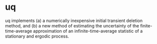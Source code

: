 # uq
uq implements (a) a numerically inexpensive initial transient deletion method, and (b) a new method of estimating the uncertainty of the finite-time-average approximation of an infinite-time-average statistic of a stationary and ergodic process.
